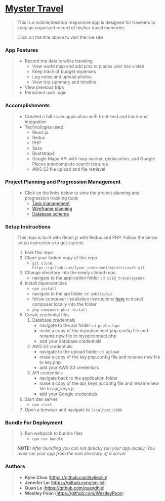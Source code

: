# <a href="https://mystertravel.com/" target="_blank">Myster Travel</a>
> This is a mobile/desktop responsive app is designed for travelers to keep an organized record of his/her travel memories
>
> Click on the title above to visit the live site

### App Features
> - Record trip details while traveling
>   - View world map and add pins to places user has visted
>   - Keep track of budget expenses
>   - Log notes and upload photos
>   - View trip summary and timeline
> - View previous trips
> - Persistent user login

### Accomplishments
> - Created a full scale application with front-end and back-end integration
> - Technologies used:
>    - React.js
>    - Redux
>    - PHP
>    - Sass
>    - Bootstrap4
>    -  Google Maps API with map marker, geolocation, and Google Places autocomplete search features
>    - AWS S3 file upload and file retrieval

### Project Planning and Progression Management
> - Click on the links below to view the project planning and progression tracking tools
>    - <a href="https://www.meistertask.com/projects/d5wdruhifd/join/" target="_blank">Task management</a>
>    - <a href="https://www.figma.com/file/Xmh37OwoBnlSgdptWpvYidkO/Myster-Travel?node-id=0%3A1" target="_blank">Wireframe planning</a>
>    - <a href="https://dbdesigner.page.link/aRYkTggDqqMi98sE8" target="_blank">Database schema</a>

### Setup Instructions
> This repo is built with React.js with Redux and PHP. Follow the below setup instructions to get started.
> 1. Fork this repo
> 1. Clone your forked copy of this repo
>    - `git clone https://github.com/[your_username]/mystertravel.git`
> 1. Change directory into the newly cloned repo
>    - navigate to the application folder `cd c219_travelagenda`
> 1. Install dependencies
>    - `npm install`
>    - navigate to the api folder `cd public/api`
>    - follow composer installation instructions <a href="https://getcomposer.org/download/" target="_blank">here</a> to install composer locally into the folder
>    - `php composer.phar install`
> 1. Create credential files
>    1. Database credentials
>        - navigate to the api folder `cd public/api`
>        - make a copy of the mysqlconnect.php.config file and rename new file to mysqlconnect.php
>        - add your database credentials
>    1. AWS S3 credentials
>        - navigate to the upload folder `cd upload`
>        - make a copy of the key.php.config file and rename new file to key.php
>        - add your AWS S3 credentials
>    1. API credentials
>        - navigate back to the application folder
>        - make a copy of the api_keys.js.config file and rename new file to api_keys.js
>        - add your Google credentials
> 1. Start dev server
>    - `npm start`
> 1. Open a browser and navigate to `localhost:3000`

### Bundle For Deployment

> 1. Run webpack to bundle files
>    - `npm run bundle`
>
> **NOTE:** *After bundling you can not directly run your app locally. You must run your app from the root directory of a server.*

### Authors
> - **Kylie Chao** (https://github.com/kylieclin)
> - **Jennifer Lai** (https://github.com/jen-icl)
> - **Quan Le** (https://github.com/quandhle)
> - **Westley Poon** (https://github.com/WestleyPoon)
